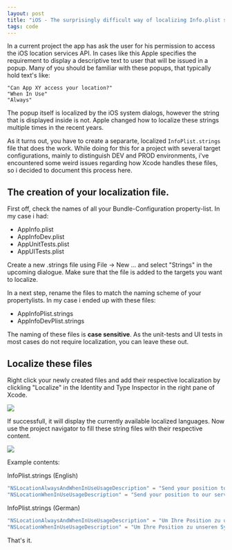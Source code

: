 ```yaml
---
layout: post
title: "iOS - The surprisingly difficult way of localizing Info.plist strings"
tags: code
---
```


In a current project the app has ask the user for his permission to access the iOS location services API. In cases like this Apple specifies the requirement to display a descriptive text to user that will be issued in a popup. Many of you should be familiar with these popups, that typically hold text's like:

```
"Can App XY access your location?"     
"When In Use"     
"Always"     
```

The popup itself is localized by the iOS system dialogs, however the string that is displayed inside is not. Apple changed how to localize these strings multiple times in the recent years.

As it turns out, you have to create a separarte, localized `InfoPlist.strings` file that does the work. 
While doing for this for a project with several target configurations, mainly to distinguish DEV and PROD environments, i've encountered some weird issues regarding how Xcode handles these files, so i decided to document this process here.

## The creation of your localization file.

First off, check the names of all your Bundle-Configuration property-list. In my case i had:

- AppInfo.plist
- AppInfoDev.plist
- AppUnitTests.plist
- AppUITests.plist

Create a new .strings file using File -> New ... and select "Strings" in the upcoming dialogue. Make sure that the file is added to the targets you want to localize.

In a next step, rename the files to match the naming scheme of your propertylists. In my case i ended up with these files:

- AppInfoPlist.strings
- AppInfoDevPlist.strings

The naming of these files is **case sensitive**. As the unit-tests and UI tests in most cases do not require localization, you can leave these out.

## Localize these files

Right click your newly created files and add their respective localization by clickling "Localize" in the Identity and Type Inspector in the right pane of Xcode.

![](https://i.imgur.com/jYd6cox.png)

If successfull, it will display the currently available localized languages. Now use the project navigator to fill these string files with their respective content.

![](https://i.imgur.com/Ghy62Om.png)

Example contents:

InfoPlist.strings (English)
```swift
"NSLocationAlwaysAndWhenInUseUsageDescription" = "Send your position to our servers.";
"NSLocationWhenInUseUsageDescription" = "Send your position to our servers.";
````

InfoPlist.strings (German)
```swift
"NSLocationAlwaysAndWhenInUseUsageDescription" = "Um Ihre Position zu unseren Systemen zu übertragen.";
"NSLocationWhenInUseUsageDescription" = "Um Ihre Position zu unseren Systemen zu übertragen.";
```

That's it.